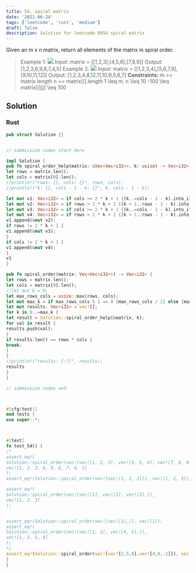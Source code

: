 ```yaml
---
title: 54. spiral matrix
date: '2021-06-24'
tags: ['leetcode', 'rust', 'medium']
draft: false
description: Solution for leetcode 0054 spiral matrix
---
```




Given an m x n matrix, return all elements of the matrix in spiral order.



>   Example 1:
>   ![](https://assets.leetcode.com/uploads/2020/11/13/spiral1.jpg)
>   Input: matrix <TeX>=</TeX> [[1,2,3],[4,5,6],[7,8,9]]
>   Output: [1,2,3,6,9,8,7,4,5]
>   Example 2:
>   ![](https://assets.leetcode.com/uploads/2020/11/13/spiral.jpg)
>   Input: matrix <TeX>=</TeX> [[1,2,3,4],[5,6,7,8],[9,10,11,12]]
>   Output: [1,2,3,4,8,12,11,10,9,5,6,7]
**Constraints:**
>   	m <TeX>=</TeX><TeX>=</TeX> matrix.length
>   	n <TeX>=</TeX><TeX>=</TeX> matrix[i].length
>   	1 <TeX>\leq</TeX> m, n <TeX>\leq</TeX> 10
>   	-100 <TeX>\leq</TeX> matrix[i][j] <TeX>\leq</TeX> 100


## Solution


### Rust
```rust
pub struct Solution {}


// submission codes start here

impl Solution {
pub fn spiral_order_help(matrix: &Vec<Vec<i32>>, k: usize) -> Vec<i32> {
let rows = matrix.len();
let cols = matrix[0].len();
//println!("rows: {}, cols: {}", rows, cols);
//println!("k: {}, cols - 1 - k: {}", k, cols - 1 - k);

let mut v1: Vec<i32> = if cols >= 2 * k + 1 {(k..=cols - 1 - k).into_iter().map(|j| matrix[k][j]).collect::<Vec<i32>>()} else {vec![]};
let mut v2: Vec<i32> = if rows > 2 * k + 2 {(k + 1..rows - 1 - k).into_iter().map(|i| matrix[i][cols - 1 - k]).collect::<Vec<i32>>()} else {vec![]};
let mut v3: Vec<i32> = if cols >= 2 * k + 1 {(k..=cols - 1 - k).into_iter().rev().map(|j| matrix[rows - 1 - k][j]).collect::<Vec<i32>>()} else {vec![]};
let mut v4: Vec<i32> = if rows > 2 * k + 2 {(k + 1..rows - 1 - k).into_iter().rev().map(|i| matrix[i][k]).collect::<Vec<i32>>()} else {vec![]};
v1.append(&mut v2);
if rows != 2 * k + 1 {
v1.append(&mut v3);
}
if cols != 2 * k + 1 {
v1.append(&mut v4);
}
v1
}

pub fn spiral_order(matrix: Vec<Vec<i32>>) -> Vec<i32> {
let rows = matrix.len();
let cols = matrix[0].len();
//let mut k = 0;
let max_rows_cols = usize::max(rows, cols);
let mut max_k = if max_rows_cols % 2 == 0 {max_rows_cols / 2} else {max_rows_cols / 2};
let mut results: Vec<i32> = vec![];
for k in 0..=max_k {
let result = Solution::spiral_order_help(&matrix, k);
for val in result {
results.push(val);
}
if results.len() == rows * cols {
break;
}
}
//println!("results: {:?}", results);
results
}
}

// submission codes end



#[cfg(test)]
mod tests {
use super::*;



#[test]
fn test_54() {
/*
assert_eq!(
Solution::spiral_order(vec![vec![1, 2, 3], vec![4, 5, 6], vec![7, 8, 9]]),
vec![1, 2, 3, 6, 9, 8, 7, 4, 5]
);
assert_eq!(Solution::spiral_order(vec![vec![1, 2, 3]]), vec![1, 2, 3]);

assert_eq!(
Solution::spiral_order(vec![vec![1], vec![2], vec![3],]),
vec![1, 2, 3]
);


assert_eq!(Solution::spiral_order(vec![vec![1],]), vec![1]);
assert_eq!(
Solution::spiral_order(vec![vec![1, 2], vec![4, 5],]),
vec![1, 2, 5, 4]
);
*/
assert_eq!(Solution::spiral_order(vec![vec![2,5,8],vec![4,0,-1]]), vec![2,5,8,-1,0,4]);
}
}

```
